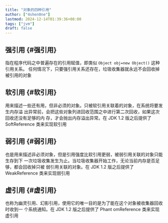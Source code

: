 ```yaml
---
title: "对象的四种引用"
author: ["4shen0ne"]
lastmod: 2024-12-14T01:39:36+08:00
tags: ["jvm"]
draft: false
---
```


## 强引用 {#强引用}

指在程序代码之中普遍存在的引用赋值，即类似 `Object obj=new Object()` 这种引用关系。
任何情况下，只要强引用关系还存在，垃圾收集器就永远不会回收掉被引用的对象


## 软引用 {#软引用}

用来描述一些还有用，但非必须的对象。只被软引用关联着的对象，在系统将要发生内存溢
出异常前，会把这些对象列进回收范围之中进行第二次回收，如果这次回收还没有足够的内
存，才会抛出内存溢出异常。在 JDK 1.2 版之后提供了 SoftReference 类来实现软引用


## 弱引用 {#弱引用}

也是用来描述非必须对象，但是引用强度比软引用更弱，被弱引用关联的对象只能生存到下
一次垃圾收集发生为止。当垃圾收集器开始工作，无论当前内存是否足够，都会回收掉只被
弱引用关联的对象。在 JDK 1.2 版之后提供了 WeakReference 类来实现弱引用


## 虚引用 {#虚引用}

也称为幽灵引用、幻影引用，使用它的唯一目的是为了能在这个对象被收集器回收时收到一
个系统通知。在 JDK 1.2 版之后提供了 Phant omReference 类来实现虚引用
